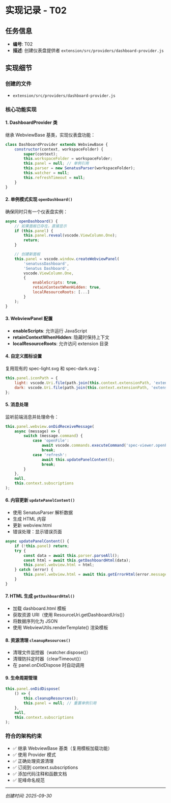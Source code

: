 # 实现记录 - T02

## 任务信息
- **编号**: T02
- **描述**: 创建仪表盘提供者 `extension/src/providers/dashboard-provider.js`

## 实现细节

### 创建的文件
- `extension/src/providers/dashboard-provider.js`

### 核心功能实现

#### 1. DashboardProvider 类
继承 WebviewBase 基类，实现仪表盘功能：

```javascript
class DashboardProvider extends WebviewBase {
    constructor(context, workspaceFolder) {
        super(context);
        this.workspaceFolder = workspaceFolder;
        this.panel = null; // 单例引用
        this.parser = new SenatusParser(workspaceFolder);
        this.watcher = null;
        this.refreshTimeout = null;
    }
}
```

#### 2. 单例模式实现 `openDashboard()`
确保同时只有一个仪表盘实例：

```javascript
async openDashboard() {
    // 如果面板已存在，直接显示
    if (this.panel) {
        this.panel.reveal(vscode.ViewColumn.One);
        return;
    }

    // 创建新面板
    this.panel = vscode.window.createWebviewPanel(
        'senatussDashboard',
        'Senatus Dashboard',
        vscode.ViewColumn.One,
        {
            enableScripts: true,
            retainContextWhenHidden: true,
            localResourceRoots: [...]
        }
    );
}
```

#### 3. WebviewPanel 配置
- **enableScripts**: 允许运行 JavaScript
- **retainContextWhenHidden**: 隐藏时保持上下文
- **localResourceRoots**: 允许访问 extension 目录

#### 4. 自定义图标设置
复用现有的 spec-light.svg 和 spec-dark.svg：

```javascript
this.panel.iconPath = {
    light: vscode.Uri.file(path.join(this.context.extensionPath, 'extension/icons/spec-light.svg')),
    dark: vscode.Uri.file(path.join(this.context.extensionPath, 'extension/icons/spec-dark.svg'))
};
```

#### 5. 消息处理
监听前端消息并处理命令：

```javascript
this.panel.webview.onDidReceiveMessage(
    async (message) => {
        switch (message.command) {
            case 'openFile':
                await vscode.commands.executeCommand('spec-viewer.openFile', message.path);
                break;
            case 'refresh':
                await this.updatePanelContent();
                break;
        }
    },
    null,
    this.context.subscriptions
);
```

#### 6. 内容更新 `updatePanelContent()`
- 使用 SenatusParser 解析数据
- 生成 HTML 内容
- 更新 webview.html
- 错误处理：显示错误页面

```javascript
async updatePanelContent() {
    if (!this.panel) return;
    try {
        const data = await this.parser.parseAll();
        const html = await this.getDashboardHtml(data);
        this.panel.webview.html = html;
    } catch (error) {
        this.panel.webview.html = await this.getErrorHtml(error.message);
    }
}
```

#### 7. HTML 生成 `getDashboardHtml()`
- 加载 dashboard.html 模板
- 获取资源 URI（使用 ResourceUri.getDashboardUris()）
- 将数据序列化为 JSON
- 使用 WebviewUtils.renderTemplate() 渲染模板

#### 8. 资源清理 `cleanupResources()`
- 清理文件监控器（watcher.dispose()）
- 清理防抖定时器（clearTimeout()）
- 在 panel.onDidDispose 时自动调用

#### 9. 生命周期管理
```javascript
this.panel.onDidDispose(
    () => {
        this.cleanupResources();
        this.panel = null; // 重置单例引用
    },
    null,
    this.context.subscriptions
);
```

### 符合的架构约束
- ✅ 继承 WebviewBase 基类（复用模板加载功能）
- ✅ 使用 Provider 模式
- ✅ 正确处理资源清理
- ✅ 订阅到 context.subscriptions
- ✅ 添加代码注释和函数文档
- ✅ 驼峰命名规范

---
*创建时间: 2025-09-30*